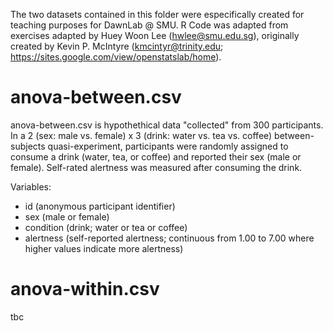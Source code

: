 The two datasets contained in this folder were especifically created for teaching purposes for DawnLab @ SMU. R Code was adapted from exercises adapted by Huey Woon Lee (hwlee@smu.edu.sg), originally created by Kevin P. McIntyre (kmcintyr@trinity.edu; https://sites.google.com/view/openstatslab/home).

# anova-between.csv

anova-between.csv is hypothethical data "collected" from 300 participants. In a 2 (sex: male vs. female) x 3 (drink: water vs. tea vs. coffee) between-subjects quasi-experiment, participants were randomly assigned to consume a drink (water, tea, or coffee) and reported their sex (male or female). Self-rated alertness was measured after consuming the drink.

Variables:
  * id (anonymous participant identifier)
  * sex (male or female)
  * condition (drink; water or tea or coffee)
  * alertness (self-reported alertness; continuous from 1.00 to 7.00 where higher values indicate more alertness)

# anova-within.csv

tbc
